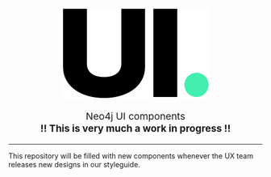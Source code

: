 <p align="center">
  <img src="./ui.png" alt="UI." />
</p>

<p align="center" style="font-size: 1.2rem;">
  Neo4j UI components<br />
  <strong>!! This is very much a work in progress !!</strong>
</p>

---

This repository will be filled with new components whenever the UX team releases new designs in our styleguide.
